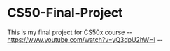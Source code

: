 # CS50-Final-Project
This is my final project for CS50x course
-- https://www.youtube.com/watch?v=yQ3dpU2hWHI --
